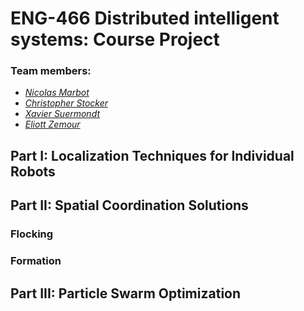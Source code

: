 # ENG-466 Distributed intelligent systems: Course Project

### Team members:
* _[Nicolas Marbot](https://people.epfl.ch/nicolas.marbot)_
* _[Christopher Stocker](https://people.epfl.ch/christopher.stockersalas)_
* _[Xavier Suermondt](https://people.epfl.ch/xavier.suermondt)_
* _[Eliott Zemour](https://people.epfl.ch/eliott.zemour)_

## Part I: Localization Techniques for Individual Robots

## Part II: Spatial Coordination Solutions
### Flocking
### Formation

## Part III: Particle Swarm Optimization
